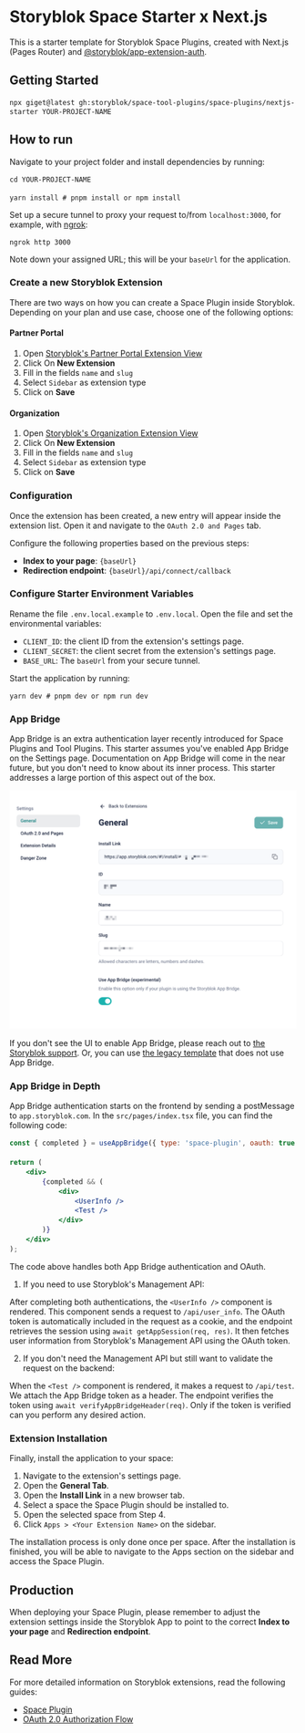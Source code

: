 # Storyblok Space Starter x Next.js

This is a starter template for Storyblok Space Plugins, created with Next.js (Pages Router) and [@storyblok/app-extension-auth](https://github.com/storyblok/app-extension-auth).

## Getting Started

```shell
npx giget@latest gh:storyblok/space-tool-plugins/space-plugins/nextjs-starter YOUR-PROJECT-NAME
```

## How to run

Navigate to your project folder and install dependencies by running:

```shell
cd YOUR-PROJECT-NAME

yarn install # pnpm install or npm install
```

Set up a secure tunnel to proxy your request to/from `localhost:3000`, for example, with [ngrok](https://ngrok.com/):

```shell
ngrok http 3000
```

Note down your assigned URL; this will be your `baseUrl` for the application.

### Create a new Storyblok Extension

There are two ways on how you can create a Space Plugin inside Storyblok. Depending on your plan and use case, choose one of the following options:

#### Partner Portal

1. Open [Storyblok's Partner Portal Extension View](https://app.storyblok.com/#/partner/apps)
2. Click On **New Extension**
3. Fill in the fields `name` and `slug`
4. Select `Sidebar` as extension type
5. Click on **Save**

#### Organization

1. Open [Storyblok's Organization Extension View](https://app.storyblok.com/#/me/org/apps)
2. Click On **New Extension**
3. Fill in the fields `name` and `slug`
4. Select `Sidebar` as extension type
5. Click on **Save**

### Configuration

Once the extension has been created, a new entry will appear inside the extension list. Open it and navigate to the `OAuth 2.0 and Pages` tab.

Configure the following properties based on the previous steps:

- **Index to your page**: `{baseUrl}`
- **Redirection endpoint**: `{baseUrl}/api/connect/callback`

### Configure Starter Environment Variables

Rename the file `.env.local.example` to `.env.local`. Open the file and set the environmental variables:

- `CLIENT_ID`: the client ID from the extension's settings page.
- `CLIENT_SECRET`: the client secret from the extension's settings page.
- `BASE_URL`: The `baseUrl` from your secure tunnel.

Start the application by running:

```shell
yarn dev # pnpm dev or npm run dev
```

### App Bridge

App Bridge is an extra authentication layer recently introduced for Space Plugins and Tool Plugins. This starter assumes you've enabled App Bridge on the Settings page. Documentation on App Bridge will come in the near future, but you don't need to know about its inner process. This starter addresses a large portion of this aspect out of the box.

<img src="./docs/app-bridge.png" alt="App Bridge" width="600" />

If you don't see the UI to enable App Bridge, please reach out to [the Storyblok support](https://www.storyblok.com/trust-center/service-support). Or, you can use [the legacy template](https://github.com/storyblok/custom-app-examples/tree/main/app-nextjs-starter) that does not use App Bridge.

### App Bridge in Depth

App Bridge authentication starts on the frontend by sending a postMessage to `app.storyblok.com`. In the `src/pages/index.tsx` file, you can find the following code:

```jsx
const { completed } = useAppBridge({ type: 'space-plugin', oauth: true });

return (
	<div>
		{completed && (
			<div>
				<UserInfo />
				<Test />
			</div>
		)}
	</div>
);
```

The code above handles both App Bridge authentication and OAuth.

1. If you need to use Storyblok's Management API:

After completing both authentications, the `<UserInfo />` component is rendered. This component sends a request to `/api/user_info`. The OAuth token is automatically included in the request as a cookie, and the endpoint retrieves the session using `await getAppSession(req, res)`. It then fetches user information from Storyblok's Management API using the OAuth token.

2. If you don't need the Management API but still want to validate the request on the backend:

When the `<Test />` component is rendered, it makes a request to `/api/test`. We attach the App Bridge token as a header. The endpoint verifies the token using `await verifyAppBridgeHeader(req)`. Only if the token is verified can you perform any desired action.

### Extension Installation

Finally, install the application to your space:

1. Navigate to the extension's settings page.
2. Open the **General Tab**.
3. Open the **Install Link** in a new browser tab.
4. Select a space the Space Plugin should be installed to.
5. Open the selected space from Step 4.
6. Click `Apps > <Your Extension Name>` on the sidebar.

The installation process is only done once per space. After the installation is finished, you will be able to navigate to the Apps section on the sidebar and access the Space Plugin.

## Production

When deploying your Space Plugin, please remember to adjust the extension settings inside the Storyblok App to point to the correct **Index to your page** and **Redirection endpoint**.

## Read More

For more detailed information on Storyblok extensions, read the following guides:

- [Space Plugin](https://www.storyblok.com/docs/plugins/custom-application)
- [OAuth 2.0 Authorization Flow](https://www.storyblok.com/docs/plugins/authentication-apps)
